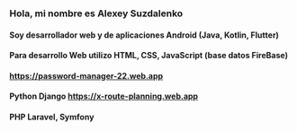 ###  Hola, mi nombre es Alexey Suzdalenko
#### Soy desarrollador web y de aplicaciones Android (Java, Kotlin, Flutter)
#### Para desarrollo Web utilizo HTML, CSS, JavaScript (base datos FireBase)
#### https://password-manager-22.web.app
#### Python Django https://x-route-planning.web.app
#### PHP Laravel, Symfony
####